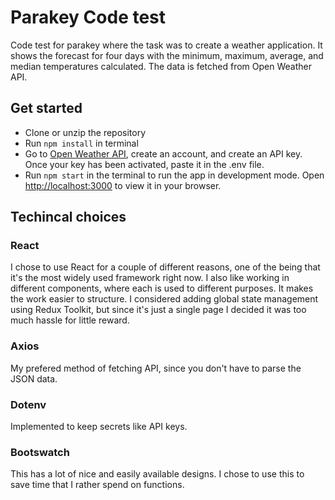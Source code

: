 # Parakey Code test
Code test for parakey where the task was to create a weather application. It shows the forecast for four days with the minimum, maximum, average, and median temperatures calculated. The data is fetched from Open Weather API.
## Get started
- Clone or unzip the repository
- Run `npm install` in terminal
- Go to [Open Weather API](https://openweathermap.org/api), create an account, and create an API key. Once your key has been activated, paste it in the .env file.
- Run `npm start` in the terminal to run the app in development mode. Open [http://localhost:3000](http://localhost:3000) to view it in your browser.

## Techincal choices
### React
I chose to use React for a couple of different reasons, one of the being that it's the most widely used framework right now. I also like working in different components, where each is used to different purposes. It makes the work easier to structure.
I considered adding global state management using Redux Toolkit, but since it's just a single page I decided it was too much hassle for little reward.

### Axios
My prefered method of fetching API, since you don't have to parse the JSON data.
### Dotenv
Implemented to keep secrets like API keys.
### Bootswatch
This has a lot of nice and easily available designs. I chose to use this to save time that I rather spend on functions.